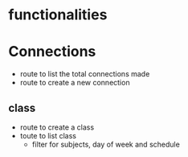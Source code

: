 # functionalities

# Connections

- route to list the total connections made
- route to create a new connection

## class

- route to create a class
- toute to list class
    - filter for subjects, day of week and schedule

